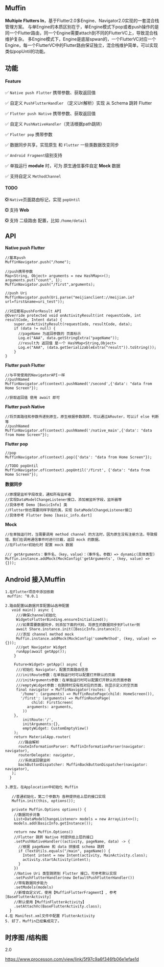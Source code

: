 ## Muffin
**Multiple Flutters In**，基于Flutter2.0多Engine、Navigator2.0实现的一套混合栈管理方案。
   与单Engine的本质区别在于，单Engine模式下pop或者push操作的是同一个Flutter路由，同一个Engine需要attach到不同的FlutterVC上，导致混合栈维护复杂。
   多Engine模式下，Engine是底层spwan的，一个FlutterVC对应一个Engine，每一个FlutterVC中的Flutter路由保证独立，混合栈维护简单，可以实现类似popUntil的功能。

## 功能

#### Feature
✅ `Native push Flutter` 携带参数、获取返回值

✅ 自定义 `PushFlutterHandler` （定义Uri解析）实现 从 Schema 跳转 Flutter

✅ `Flutter push Native` 携带参数、获取返回值

✅ 自定义 `PushNativeHandler`（灵活根据path跳转）

✅ `Flutter pop` 携带参数

✅ 数据同步共享，实现原生 和 `Flutter` 一些类数据改变同步

✅ `Android Fragment`级别支持

✅ 单独运行 **module** 时，可为 原生通信事件自定 **Mock** 数据

✅ 支持自定义 `MethodChannel`

#### TODO
❎ `Native`页面路由标记，实现 `popUntil`

❎ 支持 **Web**

❎ 支持 二级路由 配置，比如 `/home/detail`

## API

**Native push Flutter**
```
//基本push
MuffinNavigator.push("/home");

//push携带参数
Map<String, Object> arguments = new HashMap<>();
arguments.put("count", 1);
MuffinNavigator.push("/first",arguments);

//push Uri
MuffinNavigator.push(Uri.parse("meijianclient://meijian.io?url=first&name=uri_test"));

//对应都有pushForResult API
@Override protected void onActivityResult(int requestCode, int resultCode, Intent data) {
    super.onActivityResult(requestCode, resultCode, data);
    if (data != null) {
      //pageName 为返回参数的 页面标示
      Log.e("AAA", data.getStringExtra("pageName"));
      //result为 返回值 是一个 HashMap<String,Object>
      Log.e("AAA", (data.getSerializableExtra("result")).toString());
    }
}
```

**Flutter push Flutter**
```
//与平常使用的NavigatorAPI一样
//pushNamed
MuffinNavigator.of(context).pushNamed('/second',{'data': "data from Home Screen"});

//获取返回值 使用 await 即可 
```

**Flutter push Native**
```
//将页面路径和参数传递到原生，原生根据参数跳转，可以通过ARouter，可以if else 判断 等
//pushNamed
MuffinNavigator.of(context).pushNamed('/native_main',{'data': "data from Home Screen"});
```

**Flutter pop**
```
//pop
MuffinNavigator.of(context).pop({'data': "data from Home Screen"});

//TODO popUntil
MuffinNavigator.of(context).popUntil('/first', {'data': "data from Home Screen"});
```

**数据同步**

```
//原理是监听字段改变，通知所有监听者
//实现DataModelChangeListener接口，添加被监听字段，监听器等
//具体参考 Demo [BasicInfo] 类
//Flutter侧也需要同样字段的类，实现 DataModelChangeListener接口
//具体参考 Flutter Demo [basic_info.dart]
```


**Mock**
```
//在单独运行时，当需要调用 method channel 的方法时，因为原生没有注册方法，导致报错。我们在调用通信事件时进行拦截，返回 mock 的数据。
//在Flutter初始化时 配置 mock 数据

/// getArguments：事件名，（key，value）：（事件名，参数）=> dynamic(具体类型)
Muffin.instance.addMock(MockConfig('getArguments', (key, value) => {}));
```

## Android 接入Muffin
```
1.在Flutter项目中添加依赖 
 muffin: ^0.0.1
 
2.路由配置&&数据共享配置&&各种配置
   void main() async {
     ///确保channel初始化  
     WidgetsFlutterBinding.ensureInitialized();
     ///如果需要数据同步，则添加下面的代码，将原生的数据同步到Flutter侧
     await Share.instance.init([BasicInfo.instance]);
     ///添加 channel method mock
     Muffin.instance.addMock(MockConfig('someMethod', (key, value) => {}));
     ///get Navigator Widget
     runApp(await getApp());
    }

    Future<Widget> getApp() async {
     ///初始化 Navigator，配置页面路由信息
     ///initRoute参数：在单独运行时可以配置打开默认的页面
     ///initArguments参数：在单独运行时可以配置打开默认的页面参数
     ///emptyWidget参数：在跳转时没有找对应的页面，则显示定义的空页面
     final navigator = MuffinNavigator(routes: {
       '/home': (arguments) => MuffinRoutePage(child: HomeScreen()),
       '/first': (arguments) => MuffinRoutePage(
            child: FirstScreen(
          arguments: arguments,
        ))
    },
        initRoute:'/',
        initArguments:{},
        emptyWidget: CustomEmptyView()
    );
    return MaterialApp.router(
      ///路由解析  
      routeInformationParser: MuffinInformationParser(navigator: navigator),
      routerDelegate: navigator,
      ///系统返回键监听
      backButtonDispatcher: MuffinBackButtonDispatcher(navigator: navigator),
   );
  }

3.原生，在Applocation中初始化 Muffin
   
   //普通初始化，第二个参数为 各种提供给上层的接口实现
   Muffin.init(this, options());

   private Muffin.Options options() {
    //数据同步对象   
    List<DataModelChangeListener> models = new ArrayList<>();
    models.add(BasicInfo.getInstance());

    return new Muffin.Options()
    //Flutter 跳转 Native 时提供给上层的接口
    .setPushNativeHandler((activity, pageName, data) -> {
      //根据 pageName 和 data 拼接成 schema 跳转
      if (TextUtils.equals("/main", pageName)) {
        Intent intent = new Intent(activity, MainActivity.class);
        activity.startActivity(intent);
      }
    })
    //Native Uri 类型跳转到 Flutter 接口，可参考默认实现
    .setPushFlutterHandler(new DefaultPushFlutterHandler())
    //带有数据同步能力
    .setModels(models)
    //新增自定义VC，使用【MuffinFlutterFragment】, 参考[BaseFlutterActivity]
    //默认使用【MuffinFlutterActivity】
    .setAttachVc(BaseFlutterActivity.class);
  }
4.在 Manifest.xml文件中配置 FlutterActivity  
5. 好了，Muffin已经集成完了。
```

## 时序图 /结构图


2.0

https://www.processon.com/view/link/5f97c9a6f346fb06e1efae1d